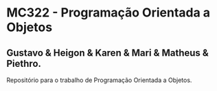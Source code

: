 # MC322 - Programação Orientada a Objetos

##  Gustavo & Heigon & Karen & Mari & Matheus & Piethro.
Repositório para o trabalho de Programação Orientada a Objetos.
